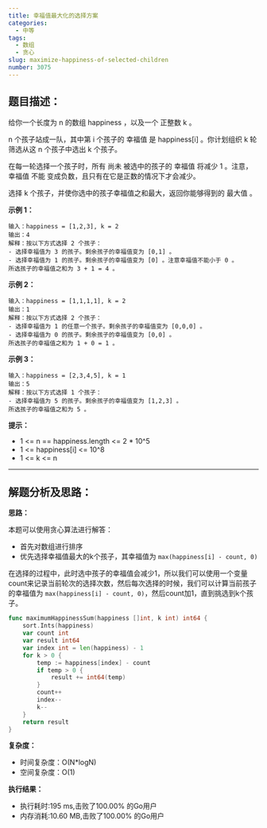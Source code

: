 ```yaml
---
title: 幸福值最大化的选择方案
categories:
  - 中等
tags:
  - 数组
  - 贪心
slug: maximize-happiness-of-selected-children
number: 3075
---
```


## 题目描述：

给你一个长度为 n 的数组 happiness ，以及一个 正整数 k 。

n 个孩子站成一队，其中第 i 个孩子的 幸福值 是 happiness[i] 。你计划组织 k 轮筛选从这 n 个孩子中选出 k 个孩子。

在每一轮选择一个孩子时，所有 尚未 被选中的孩子的 幸福值 将减少 1 。注意，幸福值 不能 变成负数，且只有在它是正数的情况下才会减少。

选择 k 个孩子，并使你选中的孩子幸福值之和最大，返回你能够得到的 最大值 。

**示例 1：**
```
输入：happiness = [1,2,3], k = 2
输出：4
解释：按以下方式选择 2 个孩子：
- 选择幸福值为 3 的孩子。剩余孩子的幸福值变为 [0,1] 。
- 选择幸福值为 1 的孩子。剩余孩子的幸福值变为 [0] 。注意幸福值不能小于 0 。
所选孩子的幸福值之和为 3 + 1 = 4 。
```

**示例 2：**
```
输入：happiness = [1,1,1,1], k = 2
输出：1
解释：按以下方式选择 2 个孩子：
- 选择幸福值为 1 的任意一个孩子。剩余孩子的幸福值变为 [0,0,0] 。
- 选择幸福值为 0 的孩子。剩余孩子的幸福值变为 [0,0] 。
所选孩子的幸福值之和为 1 + 0 = 1 。
```

**示例 3：**
```
输入：happiness = [2,3,4,5], k = 1
输出：5
解释：按以下方式选择 1 个孩子：
- 选择幸福值为 5 的孩子。剩余孩子的幸福值变为 [1,2,3] 。
所选孩子的幸福值之和为 5 。
```


**提示：**
- 1 <= n == happiness.length <= 2 * 10^5
- 1 <= happiness[i] <= 10^8
- 1 <= k <= n

---
## 解题分析及思路：

**思路：**

本题可以使用贪心算法进行解答：

- 首先对数组进行排序
- 优先选择幸福值最大的k个孩子，其幸福值为 `max(happiness[i] - count, 0)`

在选择的过程中，此时选中孩子的幸福值会减少1，所以我们可以使用一个变量count来记录当前轮次的选择次数，然后每次选择的时候，我们可以计算当前孩子的幸福值为 `max(happiness[i] - count, 0)`，然后count加1，直到挑选到k个孩子。

```go
func maximumHappinessSum(happiness []int, k int) int64 {
	sort.Ints(happiness)
	var count int
	var result int64
	var index int = len(happiness) - 1
	for k > 0 {
		temp := happiness[index] - count
		if temp > 0 {
			result += int64(temp)
		}
		count++
		index--
		k--
	}
	return result
}
```

**复杂度：**

- 时间复杂度：O(N*logN)
- 空间复杂度：O(1)

**执行结果：**

- 执行耗时:195 ms,击败了100.00% 的Go用户
- 内存消耗:10.60 MB,击败了100.00% 的Go用户
